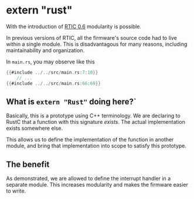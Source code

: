 # extern "rust"
With the introduction of [RTIC 0.6](https://github.com/rtic-rs/cortex-m-rtic) modularity is possible.

In previous versions of RTIC, all the firmware's source code had to live within a single 
module. This is disadvantagous for many reasons, including maintainability and organization.

In `main.rs`, you may observe like this
```rust
{{#include ../../src/main.rs:7:10}}
    // ...
{{#include ../../src/main.rs:66:69}}
```

## What is `extern "Rust"` doing here?`
Basically, this is a prototype using C++ terminology. We are declaring to RustC that a 
function with this signature *exists*.  The actual implementation exists somewhere else.

This allows us to define the implementation of the function in another module, 
and bring that implementation into scope to satisfy this prototype.

## The benefit
As demonstrated, we are allowed to define the interrupt handler in a separate module.
This increases modularity and makes the firmware easier to write. 